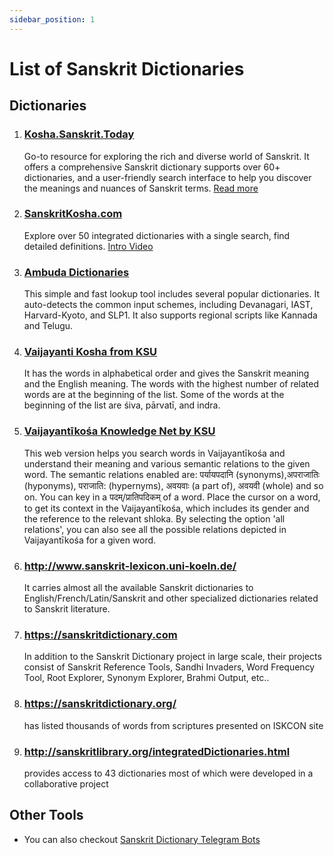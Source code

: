 ```yaml
---
sidebar_position: 1
---
```


# List of Sanskrit Dictionaries

## Dictionaries

1. ### [Kosha.Sanskrit.Today](https://kosha.sanskrit.today)
    
    Go-to resource for exploring the rich and diverse world of Sanskrit. It offers a comprehensive Sanskrit dictionary supports over 60+ dictionaries, and a user-friendly search interface to help you discover the meanings and nuances of Sanskrit terms. [Read more](kosha.sanskrit.today)

1. ### [SanskritKosha.com](https://sanskritkosha.com)

    Explore over 50 integrated dictionaries with a single search, find detailed definitions. [<IconFA icon="fab fa-youtube" /> Intro Video](https://youtu.be/Ksgdu6EJ7zA?feature=shared)

1. ### [Ambuda Dictionaries](https://ambuda.org/tools/dictionaries)

    This simple and fast lookup tool includes several popular dictionaries. It auto-detects the common input schemes, including Devanagari, IAST, Harvard-Kyoto, and SLP1. It also supports regional scripts like Kannada and Telugu.

1. ### [Vaijayanti Kosha from KSU](https://sambhasha.ksu.ac.in/CompLing/cgi-bin/mahakosha/k_synset_aggregate.py)

    It has the words in alphabetical order and gives the Sanskrit meaning and the English meaning. The words with the highest number of related words are at the beginning of the list. Some of the words at the beginning of the list are śiva, pārvatī, and indra.

1. ### [Vaijayantīkośa Knowledge Net by KSU](https://sambhasha.ksu.ac.in/CompLing/vk/)

    This web version helps you search words in Vaijayantīkośa and understand their meaning and various semantic relations to the given word. The semantic relations enabled are: पर्यायपदानि (synonyms),अपराजातिः (hyponyms), पराजाति: (hypernyms), अवयवाः (a part of), अवयवी (whole) and so on. You can key in a पदम्/प्रातिपदिकम् of a word. Place the cursor on a word, to get its context in the Vaijayantīkośa, which includes its gender and the reference to the relevant shloka. By selecting the option 'all relations', you can also see all the possible relations depicted in Vaijayantīkośa for a given word.


1. ### http://www.sanskrit-lexicon.uni-koeln.de/

    It carries almost all the available Sanskrit dictionaries to English/French/Latin/Sanskrit and other specialized dictionaries related to Sanskrit literature.

1. ### https://sanskritdictionary.com

    In addition to the Sanskrit Dictionary project in large scale, their projects consist of Sanskrit Reference Tools, Sandhi Invaders, Word Frequency Tool, Root Explorer, Synonym Explorer, Brahmi Output, etc..

1. ### https://sanskritdictionary.org/

    has listed thousands of words from scriptures presented on ISKCON site

1. ### http://sanskritlibrary.org/integratedDictionaries.html

    provides access to 43 dictionaries most of which were developed in a collaborative project

## Other Tools

* You can also checkout [Sanskrit Dictionary Telegram Bots](/info/utility/telegram-bots#dictionary-bots)
